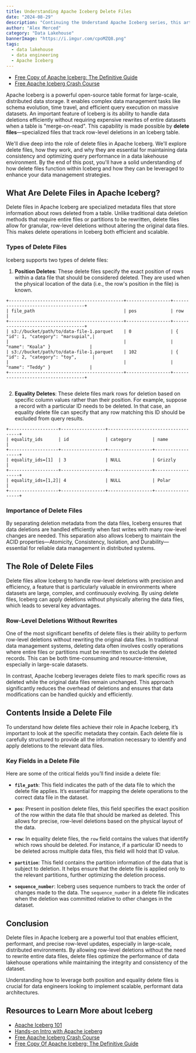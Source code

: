 ```yaml
---
title: Understanding Apache Iceberg Delete Files
date: "2024-08-29"
description: "Continuing the Understand Apache Iceberg series, this article delves into the Manifest, a critical component of Apache Iceberg's architecture."
author: "Alex Merced"
category: "Data Lakehouse"
bannerImage: "https://i.imgur.com/cpoMZQ8.png"
tags:
  - data lakehouse
  - data engineering
  - Apache Iceberg
---
```


- [Free Copy of Apache Iceberg: The Definitive Guide](https://hello.dremio.com/wp-apache-iceberg-the-definitive-guide-reg.html?utm_source=ev_external_blog&utm_medium=influencer&utm_campaign=deletefileblog&utm_content=alexmerced&utm_term=external_blog)
- [Free Apache Iceberg Crash Course](https://hello.dremio.com/webcast-an-apache-iceberg-lakehouse-crash-course-reg.html?utm_source=ev_external_blog&utm_medium=influencer&utm_campaign=deletefileblog&utm_content=alexmerced&utm_term=external_blog)

Apache Iceberg is a powerful open-source table format for large-scale, distributed data storage. It enables complex data management tasks like schema evolution, time travel, and efficient query execution on massive datasets. An important feature of Iceberg is its ability to handle data deletions efficiently without requiring expensive rewrites of entire datasets when a table is "merge-on-read". This capability is made possible by **delete files**—specialized files that track row-level deletions in an Iceberg table.

We'll dive deep into the role of delete files in Apache Iceberg. We'll explore delete files, how they work, and why they are essential for maintaining data consistency and optimizing query performance in a data lakehouse environment. By the end of this post, you'll have a solid understanding of how delete files function within Iceberg and how they can be leveraged to enhance your data management strategies.

## What Are Delete Files in Apache Iceberg?

Delete files in Apache Iceberg are specialized metadata files that store information about rows deleted from a table. Unlike traditional data deletion methods that require entire files or partitions to be rewritten, delete files allow for granular, row-level deletions without altering the original data files. This makes delete operations in Iceberg both efficient and scalable.

### Types of Delete Files

Iceberg supports two types of delete files:

1. **Position Deletes**: These delete files specify the exact position of rows within a data file that should be considered deleted. They are used when the physical location of the data (i.e., the row's position in the file) is known.

```
+--------------------------------------------+-----------------+------------------------------------+
| file_path                                  | pos             | row                                |
+--------------------------------------------+-----------------+------------------------------------+
| s3://bucket/path/to/data-file-1.parquet    | 0               | { "id": 1, "category": "marsupial",|
|                                            |                 |   "name": "Koala" }               |
| s3://bucket/path/to/data-file-1.parquet    | 102             | { "id": 2, "category": "toy",      |
|                                            |                 |   "name": "Teddy" }               |
+--------------------------------------------+-----------------+------------------------------------+


```

2. **Equality Deletes**: These delete files mark rows for deletion based on specific column values rather than their position. For example, suppose a record with a particular ID needs to be deleted. In that case, an equality delete file can specify that any row matching this ID should be excluded from query results.

```
+-------------------+-----------------+------------------------------------+
| equality_ids      | id              | category        | name             |
+-------------------+-----------------+-----------------+------------------+
| equality_ids=[1]  | 3               | NULL            | Grizzly          |
+-------------------+-----------------+-----------------+------------------+
| equality_ids=[1,2]| 4               | NULL            | Polar            |
+-------------------+-----------------+-----------------+------------------+

```

### Importance of Delete Files

By separating deletion metadata from the data files, Iceberg ensures that data deletions are handled efficiently when fast writes with many row-level changes are needed. This separation also allows Iceberg to maintain the ACID properties—Atomicity, Consistency, Isolation, and Durability—essential for reliable data management in distributed systems.

## The Role of Delete Files

Delete files allow Iceberg to handle row-level deletions with precision and efficiency, a feature that is particularly valuable in environments where datasets are large, complex, and continuously evolving. By using delete files, Iceberg can apply deletions without physically altering the data files, which leads to several key advantages.

### Row-Level Deletions Without Rewrites

One of the most significant benefits of delete files is their ability to perform row-level deletions without rewriting the original data files. In traditional data management systems, deleting data often involves costly operations where entire files or partitions must be rewritten to exclude the deleted records. This can be both time-consuming and resource-intensive, especially in large-scale datasets.

In contrast, Apache Iceberg leverages delete files to mark specific rows as deleted while the original data files remain unchanged. This approach significantly reduces the overhead of deletions and ensures that data modifications can be handled quickly and efficiently.

## Contents Inside a Delete File

To understand how delete files achieve their role in Apache Iceberg, it’s important to look at the specific metadata they contain. Each delete file is carefully structured to provide all the information necessary to identify and apply deletions to the relevant data files.

### Key Fields in a Delete File

Here are some of the critical fields you’ll find inside a delete file:

- **`file_path`**: This field indicates the path of the data file to which the delete file applies. It’s essential for mapping the delete operations to the correct data file in the dataset.

- **`pos`**: Present in position delete files, this field specifies the exact position of the row within the data file that should be marked as deleted. This allows for precise, row-level deletions based on the physical layout of the data.

- **`row`**: In equality delete files, the `row` field contains the values that identify which rows should be deleted. For instance, if a particular ID needs to be deleted across multiple data files, this field will hold that ID value.

- **`partition`**: This field contains the partition information of the data that is subject to deletion. It helps ensure that the delete file is applied only to the relevant partitions, further optimizing the deletion process.

- **`sequence_number`**: Iceberg uses sequence numbers to track the order of changes made to the data. The `sequence_number` in a delete file indicates when the deletion was committed relative to other changes in the dataset.

## Conclusion

Delete files in Apache Iceberg are a powerful tool that enables efficient, performant, and precise row-level updates, especially in large-scale, distributed environments. By allowing row-level deletions without the need to rewrite entire data files, delete files optimize the performance of data lakehouse operations while maintaining the integrity and consistency of the dataset.

Understanding how to leverage both position and equality delete files is crucial for data engineers looking to implement scalable, performant data architectures. 

## Resources to Learn More about Iceberg

- [Apache Iceberg 101](https://www.dremio.com/lakehouse-deep-dives/apache-iceberg-101/?utm_source=ev_external_blog&utm_medium=influencer&utm_campaign=deletefileblog&utm_content=alexmerced&utm_term=external_blog)
- [Hands-on Intro with Apache iceberg](https://www.dremio.com/blog/intro-to-dremio-nessie-and-apache-iceberg-on-your-laptop/?utm_source=ev_external_blog&utm_medium=influencer&utm_campaign=deletefileblog&utm_content=alexmerced&utm_term=external_blog)
- [Free Apache Iceberg Crash Course](https://hello.dremio.com/webcast-an-apache-iceberg-lakehouse-crash-course-reg.html?utm_source=ev_external_blog&utm_medium=influencer&utm_campaign=deletefileblog&utm_content=alexmerced&utm_term=external_blog)
- [Free Copy Of Apache Iceberg: The Definitive Guide](https://hello.dremio.com/wp-apache-iceberg-the-definitive-guide-reg.html?utm_source=ev_external_blog&utm_medium=influencer&utm_campaign=deletefileblog&utm_content=alexmerced&utm_term=external_blog)
